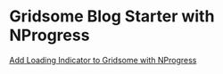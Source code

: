 # Gridsome Blog Starter with NProgress

[Add Loading Indicator to Gridsome with NProgress](https://ridhom.dev/blog/add-loading-indicator-to-gridsome-with-nprogress/)